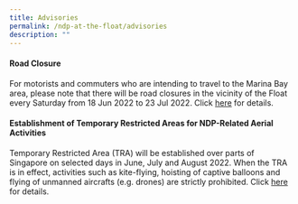 ```yaml
---
title: Advisories
permalink: /ndp-at-the-float/advisories
description: ""
---
```

#### Road Closure

For motorists and commuters who are intending to travel to the Marina Bay area, please note that there will be road closures in the vicinity of the Float every Saturday from 18 Jun 2022 to 23 Jul 2022. Click [here](/files/Road%20Closure%20Infographic%2018Jun23Jul2.pdf) for details.

#### Establishment of Temporary Restricted Areas for NDP-Related Aerial Activities
Temporary Restricted Area (TRA) will be established over parts of Singapore on selected days in June, July and August 2022. When the TRA is in effect, activities such as kite-flying, hoisting of captive balloons and flying of unmanned aircrafts (e.g. drones) are strictly prohibited. Click <a href="/files/News%20Release%20-%20Establishment%20of%20Temporary%20Restricted%20Area%20for%20NDP-related%20Aerial%20Activities.pdf" target="_blank">here</a> for details.